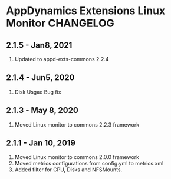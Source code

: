 # AppDynamics Extensions Linux Monitor CHANGELOG

## 2.1.5 - Jan8, 2021
1. Updated to appd-exts-commons 2.2.4

## 2.1.4 - Jun5, 2020
1. Disk Usgae Bug fix

## 2.1.3 - May 8, 2020
1. Moved Linux monitor to commons 2.2.3 framework

## 2.1.1 - Jan 10, 2019
1. Moved Linux monitor to commons 2.0.0 framework
2. Moved metrics configurations from config.yml to metrics.xml
3. Added filter for CPU, Disks and NFSMounts.
